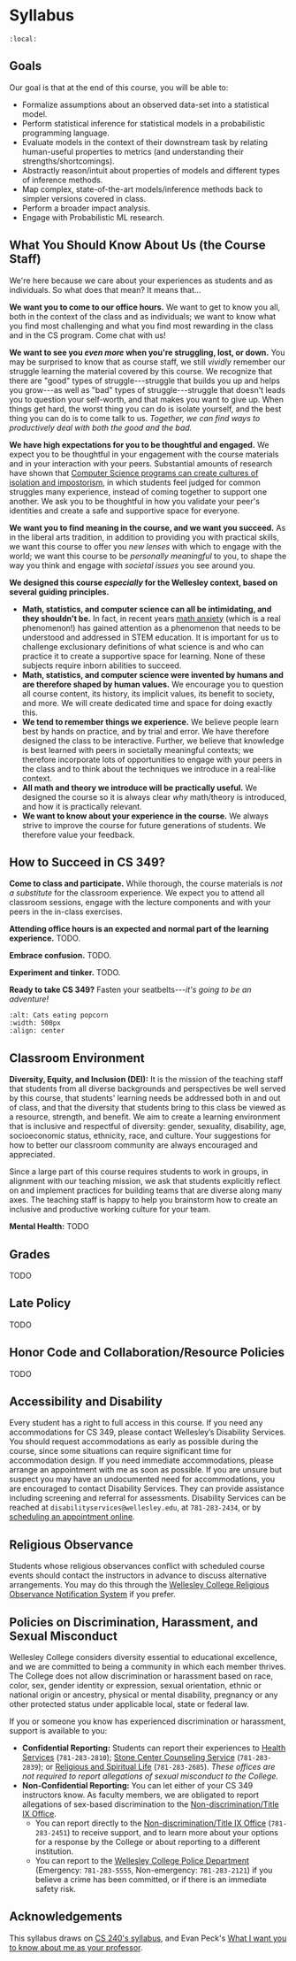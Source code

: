 # Syllabus


```{contents}
:local:
```


## Goals

Our goal is that at the end of this course, you will be able to:
* Formalize assumptions about an observed data-set into a statistical model.
* Perform statistical inference for statistical models in a probabilistic programming language.
* Evaluate models in the context of their downstream task by relating human-useful properties to metrics (and understanding their strengths/shortcomings).
* Abstractly reason/intuit about properties of models and different types of inference methods.
* Map complex, state-of-the-art models/inference methods back to simpler versions covered in class.
* Perform a broader impact analysis.
* Engage with Probabilistic ML research.



## What You Should Know About Us (the Course Staff)

We're here because we care about your experiences as students and as individuals. So what does that mean? It means that...

**We want you to come to our office hours.** We want to get to know you all, both in the context of the class and as individuals; we want to know what you find most challenging and what you find most rewarding in the class and in the CS program. Come chat with us!

**We want to see you _even more_ when you're struggling, lost, or down.** You may be surprised to know that as course staff, we still _vividly_ remember our struggle learning the material covered by this course. We recognize that there are "good" types of struggle---struggle that builds you up and helps you grow---as well as "bad" types of struggle---struggle that doesn't leads you to question your self-worth, and that makes you want to give up. When things get hard, the worst thing you can do is isolate yourself, and the best thing you can do is to come talk to us. _Together, we can find ways to productively deal with both the good and the bad._

**We have high expectations for you to be thoughtful and engaged.** We expect you to be thoughtful in your engagement with the course materials and in your interaction with your peers. Substantial amounts of research have shown that [Computer Science programs can create cultures of isolation and impostorism](https://courses.cs.washington.edu/courses/cse590e/02sp/defensive_20climate.pdf), in which students feel judged for common struggles many experience, instead of coming together to support one another. We ask you to be thoughtful in how you validate your peer's identities and create a safe and supportive space for everyone.

**We want you to find meaning in the course, and we want you succeed.** As in the liberal arts tradition, in addition to providing you with practical skills, we want this course to offer you *new lenses* with which to engage with the world; we want this course to be *personally meaningful* to you, to shape the way you think and engage with *societal issues* you see around you. 

**We designed this course *especially* for the Wellesley context, based on several guiding principles.**
* **Math, statistics, and computer science can all be intimidating, and they shouldn't be.** In fact, in recent years [math anxiety](https://www.ncbi.nlm.nih.gov/pmc/articles/PMC6345718/) (which is a real phenomenon!) has gained attention as a phenomenon that needs to be understood and addressed in STEM education. It is important for us to challenge exclusionary definitions of what science is and who can practice it to create a supportive space for learning. None of these subjects require inborn abilities to succeed.
* **Math, statistics, and computer science were invented by humans and are therefore shaped by human values.** We encourage you to question all course content, its history, its implicit values, its benefit to society, and more. We will create dedicated time and space for doing exactly this.
* **We tend to remember things we experience.** We believe people learn best by hands on practice, and by trial and error. We have therefore designed the class to be interactive. Further, we believe that knowledge is best learned with peers in societally meaningful contexts; we therefore incorporate lots of opportunities to engage with your peers in the class and to think about the techniques we introduce in a real-like context.
* **All math and theory we introduce will be practically useful.** We designed the course so it is always clear *why* math/theory is introduced, and how it is practically relevant. 
* **We want to know about your experience in the course.** We always strive to improve the course for future generations of students. We therefore value your feedback. 


## How to Succeed in CS 349?


**Come to class and participate.** While thorough, the course materials is *not a substitute* for the classroom experience. We expect you to attend all classroom sessions, engage with the lecture components and with your peers in the in-class exercises. 


**Attending office hours is an expected and normal part of the learning experience.** TODO.


**Embrace confusion.** TODO.


**Experiment and tinker.** TODO.





**Ready to take CS 349?** Fasten your seatbelts---*it's going to be an adventure!*

```{image} img/banner.png
:alt: Cats eating popcorn
:width: 500px
:align: center
```




## Classroom Environment

**Diversity, Equity, and Inclusion (DEI):** It is the mission of the teaching staff that students from all diverse backgrounds and perspectives be well served by this course, that students' learning needs be addressed both in and out of class, and that the diversity that students bring to this class be viewed as a resource, strength, and benefit. We aim to create a learning environment that is inclusive and respectful of diversity: gender, sexuality, disability, age, socioeconomic status, ethnicity, race, and culture. Your suggestions for how to better our classroom community are always encouraged and appreciated.

Since a large part of this course requires students to work in groups, in alignment with our teaching mission, we ask that students explicitly reflect on and implement practices for building teams that are diverse along many axes. The teaching staff is happy to help you brainstorm how to create an inclusive and productive working culture for your team.


**Mental Health:** TODO




## Grades

TODO



## Late Policy

TODO



## Honor Code and Collaboration/Resource Policies

TODO



## Accessibility and Disability

Every student has a right to full access in this course. If you need any accommodations for CS 349, please contact Wellesley’s Disability Services. You should request accommodations as early as possible during the course, since some situations can require significant time for accommodation design. If you need immediate accommodations, please arrange an appointment with me as soon as possible. If you are unsure but suspect you may have an undocumented need for accommodations, you are encouraged to contact Disability Services. They can provide assistance including screening and referral for assessments. Disability Services can be reached at `disabilityservices@wellesley.edu`, at `781-283-2434`, or by [scheduling an appointment online](https://www.wellesley.edu/disability).


## Religious Observance

Students whose religious observances conflict with scheduled course events should contact the instructors in advance to discuss alternative arrangements. You may do this through the [Wellesley College Religious Observance Notification System](https://webapps.wellesley.edu/religious_calendar/) if you prefer.



## Policies on Discrimination, Harassment, and Sexual Misconduct

Wellesley College considers diversity essential to educational excellence, and we are committed to being a community in which each member thrives. The College does not allow discrimination or harassment based on race, color, sex, gender identity or expression, sexual orientation, ethnic or national origin or ancestry, physical or mental disability, pregnancy or any other protected status under applicable local, state or federal law.

If you or someone you know has experienced discrimination or harassment, support is available to you:
* **Confidential Reporting:** Students can report their experiences to [Health Services](https://www.wellesley.edu/healthservice) (`781-283-2810`); [Stone Center Counseling Service](https://www.wellesley.edu/counseling) (`781-283-2839`); or [Religious and Spiritual Life](https://www.wellesley.edu/campuslife/community/religiousandspirituallife) (`781-283-2685`). *These offices are not required to report allegations of sexual misconduct to the College.*
* **Non-Confidential Reporting:** You can let either of your CS 349 instructors know. As faculty members, we are obligated to report allegations of sex-based discrimination to the [Non-discrimination/Title IX Office](https://www.wellesley.edu/administration/offices/titleix).
  * You can report directly to the [Non-discrimination/Title IX Office](https://www.wellesley.edu/administration/offices/titleix) (`781-283-2451`) to receive support, and to learn more about your options for a response by the College or about reporting to a different institution.
  * You can report to the [Wellesley College Police Department](https://www.wellesley.edu/police) (Emergency: `781-283-5555`, Non-emergency: `781-283-2121`) if you believe a crime has been committed, or if there is an immediate safety risk.




## Acknowledgements

This syllabus draws on [CS 240's syllabus](https://cs.wellesley.edu/~cs240/s24/about/), and Evan Peck's [What I want you to know about me as your professor](https://medium.com/bucknell-hci/what-i-want-you-to-know-about-me-as-your-professor-58c9c2e91e33).

